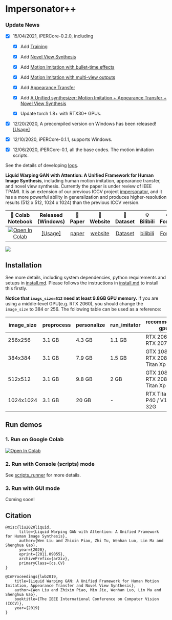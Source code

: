 # Impersonator++

### Update News
- [x] 15/04/2021, iPERCore-0.2.0, including
   -[x] Add [Training](./docs/train_details.md)
    
   -[x] Add [Novel View Synthesis](https://github.com/iPERDance/iPERCore/blob/main/docs/scripts_runner.md#run-novel-view-synthesis)
   
   -[x] Add [Motion Imitation with bullet-time effects](https://github.com/iPERDance/iPERCore/blob/main/docs/scripts_runner.md#run-motion-imitation-with-bullet-time-effect)
   
   -[x] Add [Motion Imitation with multi-view outputs](https://github.com/iPERDance/iPERCore/blob/main/docs/scripts_runner.md#run-motion-imitation-with-multi-view-outputs)
   
   -[x] Add [Appearance Transfer](https://github.com/iPERDance/iPERCore/blob/main/docs/scripts_runner.md#run-human-appearance-transfer)
   
   -[x] Add [A Unified synthesizer: Motion Imitation + Appearance Transfer + Novel View Synthesis](https://github.com/iPERDance/iPERCore/blob/main/docs/scripts_runner.md#human-appearance-transfer-with-motion-imitation-and-novel-view-synthesis)
   
   -[x] Update torch 1.8+ with RTX30+ GPUs.
  
- [x] 12/20/2020, A precompiled version on Windows has been released! [[Usage]](https://github.com/iPERDance/iPERCore/wiki/How-to-use-the-released-version-on-windows%3F)
- [x] 12/10/2020, iPERCore-0.1.1, supports Windows.
- [x] 12/06/2020, iPERCore-0.1, all the base codes. The motion imitation scripts.


See the details of developing [logs](./docs/dev_logs.md).

**Liquid Warping GAN with Attention: A Unified Framework for Human Image Synthesis**, including 
human motion imitation, appearance transfer, and novel view synthesis. Currently the paper is under review of 
IEEE TPAMI. It is an extension of our previous ICCV project [impersonator](https://github.com/svip-lab/impersonator), 
and it has a more powerful ability in generalization and produces higher-resolution results  (512 x 512, 1024 x 1024) than the previous ICCV version.

|  🧾 Colab Notebook  | Released (Windows)  |   📑 Paper    | 📱 Website | 📂 Dataset | 💡 Bilibili | ✒ Forum |
 :-: | :-: | :-: | :-: | :-: | :-: | :-: |
| [![Open In Colab](https://colab.research.google.com/assets/colab-badge.svg)](https://colab.research.google.com/drive/1bwUnj-9NnJA2EMr7eWO4I45UuBtKudg_?usp=sharing) | [[Usage]](https://github.com/iPERDance/iPERCore/wiki/How-to-use-the-released-version-on-windows%3F) | [paper](https://arxiv.org/pdf/2011.09055.pdf) | [website](https://www.impersonator.org/work/impersonator-plus-plus.html) | [Dataset](https://svip-lab.github.io/dataset/iPER_dataset.html) | [bilibili](https://space.bilibili.com/1018066133) | [Forum](https://discuss.impersonator.org/)|


![](https://www.impersonator.org/images/motion_results.png)


## Installation
See more details, including system dependencies, python requirements and setups in [install.md](./docs/install.md).
Please follows the instructions in [install.md](./docs/install.md) to install this firstly.

**Notice that `imags_size=512` need at least 9.8GB GPU memory.** if you are using a middle-level GPU(e.g. RTX 2060), you should change the `image_size` to 384 or 256. The following table can be used as a reference:

| image_size | preprocess | personalize | run_imitator | recommended gpu                    |
| ---------- | ---------- | ----------- | ------------ | ---------------------------------- |
| 256x256    | 3.1 GB     | 4.3 GB      | 1.1 GB       | RTX 2060 / RTX 2070                |
| 384x384    | 3.1 GB     | 7.9 GB      | 1.5 GB       | GTX 1080Ti / RTX 2080Ti / Titan Xp |
| 512x512    | 3.1 GB     | 9.8 GB      | 2 GB         | GTX 1080Ti / RTX 2080Ti / Titan Xp |
| 1024x1024  | 3.1 GB     | 20 GB       | -            | RTX Titan / P40 / V100 32G         |


## Run demos

### 1. Run on Google Colab 
[![Open In Colab](https://colab.research.google.com/assets/colab-badge.svg)](https://colab.research.google.com/drive/1bwUnj-9NnJA2EMr7eWO4I45UuBtKudg_?usp=sharing)


### 2. Run with Console (scripts) mode
See [scripts_runner](./docs/scripts_runner.md) for more details.

### 3. Run with GUI mode
Coming soon!

## Citation
```
@misc{liu2020liquid,
      title={Liquid Warping GAN with Attention: A Unified Framework for Human Image Synthesis}, 
      author={Wen Liu and Zhixin Piao, Zhi Tu, Wenhan Luo, Lin Ma and Shenghua Gao},
      year={2020},
      eprint={2011.09055},
      archivePrefix={arXiv},
      primaryClass={cs.CV}
}

@InProceedings{lwb2019,
    title={Liquid Warping GAN: A Unified Framework for Human Motion Imitation, Appearance Transfer and Novel View Synthesis},
    author={Wen Liu and Zhixin Piao, Min Jie, Wenhan Luo, Lin Ma and Shenghua Gao},
    booktitle={The IEEE International Conference on Computer Vision (ICCV)},
    year={2019}
}
```



